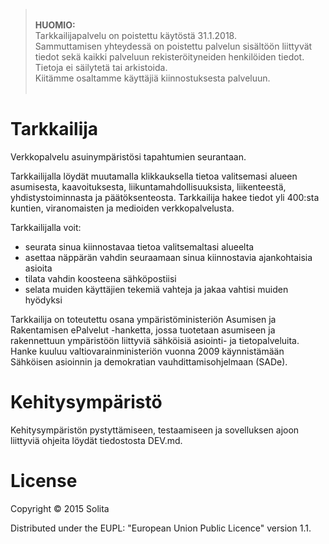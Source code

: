 
> <br/>
> <b>HUOMIO:</b><br/>
> Tarkkailijapalvelu on poistettu käytöstä 31.1.2018.<br/>
> Sammuttamisen yhteydessä on poistettu palvelun sisältöön liittyvät tiedot sekä kaikki palveluun rekisteröityneiden henkilöiden tiedot. Tietoja ei säilytetä tai arkistoida.<br/>
> Kiitämme osaltamme käyttäjiä kiinnostuksesta palveluun. <br/><br/>

# Tarkkailija

Verkkopalvelu asuinympäristösi tapahtumien seurantaan.

Tarkkailijalla löydät muutamalla klikkauksella tietoa valitsemasi alueen asumisesta, kaavoituksesta, liikuntamahdollisuuksista, liikenteestä, yhdistystoiminnasta ja päätöksenteosta. Tarkkailija hakee tiedot yli 400:sta kuntien, viranomaisten ja medioiden verkkopalvelusta.

Tarkkailijalla voit:

* seurata sinua kiinnostavaa tietoa valitsemaltasi alueelta
* asettaa näppärän vahdin seuraamaan sinua kiinnostavia ajankohtaisia asioita
* tilata vahdin koosteena sähköpostiisi
* selata muiden käyttäjien tekemiä vahteja ja jakaa vahtisi muiden hyödyksi

Tarkkailija on toteutettu osana ympäristöministeriön Asumisen ja Rakentamisen ePalvelut -hanketta, jossa tuotetaan asumiseen ja rakennettuun ympäristöön liittyviä sähköisiä asiointi- ja tietopalveluita. Hanke kuuluu valtiovarainministeriön vuonna 2009 käynnistämään Sähköisen asioinnin ja demokratian vauhdittamisohjelmaan (SADe).

# Kehitysympäristö

Kehitysympäristön pystyttämiseen, testaamiseen ja sovelluksen ajoon liittyviä ohjeita löydät tiedostosta DEV.md.

# License

Copyright © 2015 Solita

Distributed under the EUPL: "European Union Public Licence" version 1.1.
